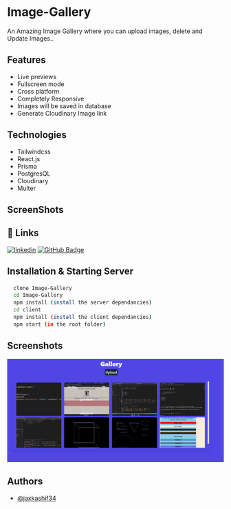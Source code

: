 # Image-Gallery

An Amazing Image Gallery where you can upload images, delete and Update Images..

## Features

- Live previews
- Fullscreen mode
- Cross platform
- Completely Responsive
- Images will be saved in database
- Generate Cloudinary Image link

## Technologies

- Tailwindcss
- React.js
- Prisma
- PostgresQL
- Cloudinary
- Multer

## ScreenShots

## 🔗 Links

[![linkedin](https://img.shields.io/badge/linkedin-0A66C2?style=for-the-badge&logo=linkedin&logoColor=white)](https://www.linkedin.com/in/kashif-ali-ba8241196/)
[![GitHub Badge](https://img.shields.io/badge/-jaxkashif34-black?style=flat-square&logo=github&logoColor=white&link=https://github.com/jaxkashif34)](https://github.com/jaxkashif34)

## Installation & Starting Server

```bash
  clone Image-Gallery
  cd Image-Gallery
  npm install (install the server dependancies)
  cd client 
  npm install (install the client dependancies)
  npm start (in the root folder)
```
## Screenshots

![App Screenshot](./front-end.png)

## Authors

- [@jaxkashif34](https://github.com/jaxkashif34)
